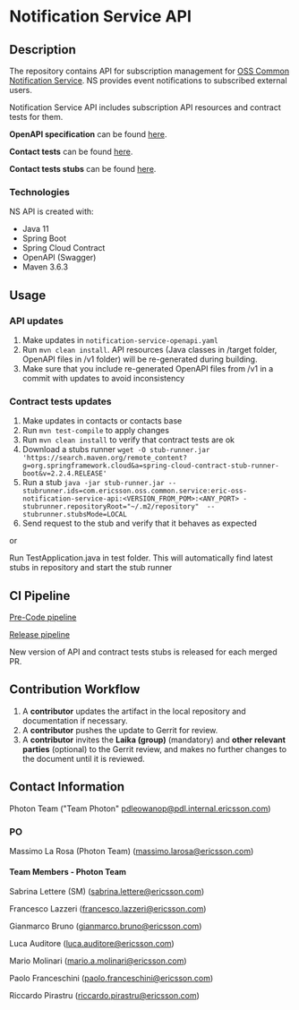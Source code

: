 # Notification Service API

## Description
The repository contains API for subscription management for [OSS Common Notification Service](https://gerrit.ericsson.se/#/admin/projects/OSS/com.ericsson.oss.common.service/eric-notification-service). NS provides event notifications to subscribed external users.

Notification Service API includes subscription API resources and contract tests for them.

**OpenAPI specification** can be found [here](/src/v1).

**Contact tests** can be found [here](/src/test).

**Contact tests stubs** can be found [here](https://arm1s11-eiffel052.eiffel.gic.ericsson.se:8443/nexus/content/repositories/eo-releases).

### Technologies
NS API is created with:
 - Java 11
 - Spring Boot
 - Spring Cloud Contract
 - OpenAPI (Swagger)
 - Maven 3.6.3

## Usage

### API updates

1. Make updates in `notification-service-openapi.yaml`
2. Run `mvn clean install`. API resources (Java classes in /target folder, OpenAPI files in /v1 folder) will be re-generated during building.
3. Make sure that you include re-generated OpenAPI files from /v1 in a commit with updates to avoid inconsistency

### Contract tests updates
1. Make updates in contacts or contacts base
2. Run `mvn test-compile` to apply changes
3. Run `mvn clean install` to verify that contract tests are ok
4. Download a stubs runner `wget -O stub-runner.jar 'https://search.maven.org/remote_content?g=org.springframework.cloud&a=spring-cloud-contract-stub-runner-boot&v=2.2.4.RELEASE'`
5. Run a stub `java -jar stub-runner.jar --stubrunner.ids=com.ericsson.oss.common.service:eric-oss-notification-service-api:<VERSION_FROM_POM>:<ANY_PORT> -stubrunner.repositoryRoot="~/.m2/repository"  --stubrunner.stubsMode=LOCAL`
6. Send request to the stub and verify that it behaves as expected

or

Run TestApplication.java in test folder.
This will automatically find latest stubs in repository and start the stub runner

## CI Pipeline

[Pre-Code pipeline](https://fem5s11-eiffel052.eiffel.gic.ericsson.se:8443/jenkins/job/notification_service_api_PRE_CODE)

[Release pipeline](https://fem5s11-eiffel052.eiffel.gic.ericsson.se:8443/jenkins/view/Laika/job/notification_service_api_RELEASE/)

New version of API and contract tests stubs is released for each merged PR.

## Contribution Workflow
1. A **contributor** updates the artifact in the local repository and documentation if necessary.
2. A **contributor** pushes the update to Gerrit for review.
3. A **contributor** invites the **Laika (group)** (mandatory) and **other relevant parties** (optional) to the Gerrit review, and makes no further changes to the document until it is reviewed.

## Contact Information
Photon Team ("Team Photon" <pdleowanop@pdl.internal.ericsson.com>)

### PO
Massimo La Rosa (Photon Team) (massimo.larosa@ericsson.com)

#### Team Members - Photon Team

Sabrina Lettere (SM) (sabrina.lettere@ericsson.com)

Francesco Lazzeri (francesco.lazzeri@ericsson.com)

Gianmarco Bruno (gianmarco.bruno@ericsson.com)

Luca Auditore (luca.auditore@ericsson.com)

Mario Molinari (mario.a.molinari@ericsson.com)

Paolo Franceschini (paolo.franceschini@ericsson.com)

Riccardo Pirastru (riccardo.pirastru@ericsson.com)
